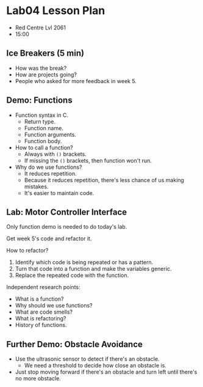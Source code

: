 # Lab04 Lesson Plan

- Red Centre Lvl 2061
- 15:00

## Ice Breakers (5 min)

- How was the break?
- How are projects going?
- People who asked for more feedback in week 5.

## Demo: Functions

- Function syntax in C.
    - Return type.
    - Function name.
    - Function arguments.
    - Function body.
- How to call a function?
    - Always with `()` brackets.
    - If missing the `()` brackets, then function won't run.
- Why do we use functions?
    - It reduces repetition.
    - Because it reduces repetition, there's less chance of us making mistakes.
    - It's easier to maintain code.

## Lab: Motor Controller Interface

Only function demo is needed to do today's lab.

Get week 5's code and refactor it.

How to refactor?
1. Identify which code is being repeated or has a pattern.
1. Turn that code into a function and make the variables generic.
1. Replace the repeated code with the function.

Independent research points:
- What is a function?
- Why should we use functions?
- What are code smells?
- What is refactoring?
- History of functions.

## Further Demo: Obstacle Avoidance

- Use the ultrasonic sensor to detect if there's an obstacle.
    - We need a threshold to decide how close an obstacle is.
- Just stop moving forward if there's an obstacle and turn left until there's no more obstacle.